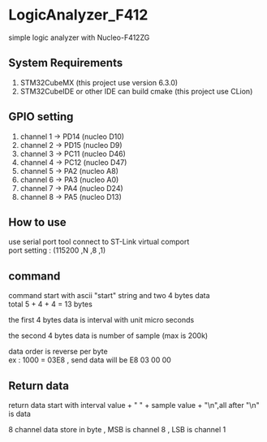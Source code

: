 # LogicAnalyzer_F412
simple logic analyzer with Nucleo-F412ZG

## System Requirements
1. STM32CubeMX (this project use version 6.3.0)
2. STM32CubeIDE or other IDE can build cmake (this project use CLion)

## GPIO setting
1. channel 1 -> PD14 (nucleo D10)
2. channel 2 -> PD15 (nucleo D9)
3. channel 3 -> PC11 (nucleo D46)
4. channel 4 -> PC12 (nucleo D47)
5. channel 5 -> PA2  (nucleo A8)
6. channel 6 -> PA3  (nucleo A0)
7. channel 7 -> PA4  (nucleo D24)
8. channel 8 -> PA5  (nucleo D13)

## How to use
use serial port tool connect to ST-Link virtual comport   
port setting : (115200 ,N ,8 ,1) 

## command
command start with ascii "start" string and two 4 bytes data  
total 5 + 4 + 4 = 13 bytes

the first 4 bytes data is interval with unit micro seconds  

the second 4 bytes data is number of sample (max is 200k) 

data order is reverse per byte  
ex : 1000 =  03E8 , send data will be  E8 03 00 00

## Return data
return data start with interval value + " " + sample value + "\n",all after "\n" is data  

8 channel data store in byte , MSB is channel 8 , LSB is channel 1